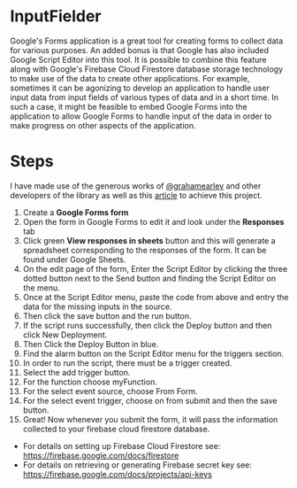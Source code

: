 # InputFielder

Google's Forms application is a great tool for creating forms to collect data for various purposes. An added bonus is that Google has also included Google Script Editor into this tool. It is possible to combine this feature along with Google's Firebase Cloud Firestore database storage technology to make use of the data to create other applications. For example, sometimes it can be agonizing to develop an application to handle user input data from input fields of various types of data and in a short time. In such a case, it might be feasible to embed Google Forms into the application to allow Google Forms to handle input of the data in order to make progress on other aspects of the application.

# Steps

I have made use of the generous works of [@grahamearley]( https://github.com/grahamearley/FirestoreGoogleAppsScript/tree/9ec4ca1c9fb1af9cb4df3ad5dff94762d638aa85 ) and other developers of the library as well as this [article](https://medium.com/club-devbytes/how-to-build-formiqr-leverage-google-form-with-help-of-firebase-cloud-function-to-be-a-complete-55801110b578) to achieve this project.

1. Create a <b>Google Forms form</b>
2. Open the form in Google Forms to edit it and look under the <b> Responses</b> tab
3. Click green <b>View responses in sheets</b> button and this will generate a spreadsheet corresponding to the responses of the form. It can be found under Google Sheets.
4. On the edit page of the form, Enter the Script Editor by clicking the three dotted button next to the Send button and finding the Script Editor on the menu.
5. Once at the Script Editor menu, paste the code from above and entry the data for the missing inputs in the source.
6. Then click the save button and the run button. 
7. If the script runs successfully, then click the Deploy button and then click New Deployment.
8. Then Click the Deploy Button in blue.
9. Find the alarm button on the Script Editor menu for the triggers section.
10. In order to run the script, there must be a trigger created.
11. Select the add trigger button.
12. For the function choose myFunction.
13. For the select event source, choose From Form.
14. For the select event trigger, choose on from submit and then the save button.
15. Great! Now whenever you submit the form, it will pass the information collected to your firebase cloud firestore database.

* For details on setting up Firebase Cloud Firestore see: https://firebase.google.com/docs/firestore </br>
* For details on retrieving or generating Firebase secret key see: https://firebase.google.com/docs/projects/api-keys
